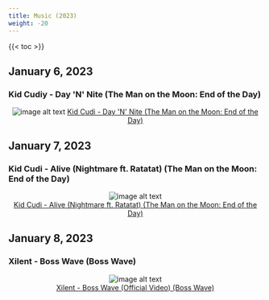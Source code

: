 ```yaml
---
title: Music (2023)
weight: -20
---
```


<!--more-->

{{< toc >}}

## January 6, 2023
### Kid Cudiy - Day 'N' Nite (The Man on the Moon: End of the Day)

<div style="text-align: center;">

![image alt text](/images/kid-cudi-man-on-the-moon-album-cover.jpeg "Kid Cudi - Man on the Moon: End of the Day - Album Cover")
[Kid Cudi - Day 'N' Nite (The Man on the Moon: End of the Day)](https://www.youtube.com/watch?v=5RXnLaKCRqQ)
</div>


## January 7, 2023
### Kid Cudi - Alive (Nightmare ft. Ratatat) (The Man on the Moon: End of the Day)

<div style="text-align: center;">

![image alt text](/images/kid-cudi-man-on-the-moon-album-cover.jpeg "Kid Cudi - Man on the Moon: End of the Day - Album Cover")
<br />
[Kid Cudi - Alive (Nightmare ft. Ratatat) (The Man on the Moon: End of the Day)](https://www.youtube.com/watch?v=1NI2-QZK_NU)
</div>


## January 8, 2023
### Xilent - Boss Wave (Boss Wave)

<div style="text-align: center;">

![image alt text](/images/xilent_boss_wave.jpeg "Xilent - Boss Wave - Album Cover")
<br />
[Xilent - Boss Wave (Official Video) (Boss Wave)](https://www.youtube.com/watch?v=4wTLjEqj5Xk)
</div>
